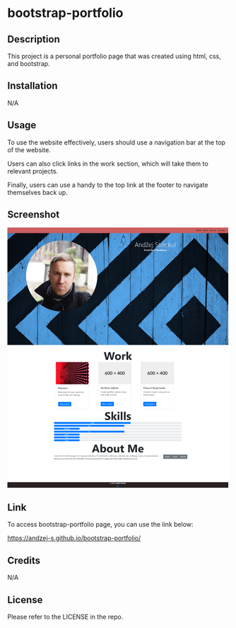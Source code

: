 # bootstrap-portfolio

## Description

This project is a personal portfolio page that was created using html, css, and bootstrap.

## Installation

N/A

## Usage

To use the website effectively, users should use a navigation bar at the top of the website.

Users can also click links in the work section, which will take them to relevant projects.

Finally, users can use a handy to the top link at the footer to navigate themselves back up.

## Screenshot

![Screenshot-of-bootstrap-portfolio](/images/screenshot.png)

## Link

To access bootstrap-portfolio page, you can use the link below:

https://andzej-s.github.io/bootstrap-portfolio/

## Credits

N/A

## License

Please refer to the LICENSE in the repo.